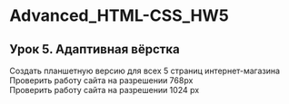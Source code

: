 # Advanced_HTML-CSS_HW5
## Урок 5. Адаптивная вёрстка
Создать планшетную версию для всех 5 страниц интернет-магазина </br>
Проверить работу сайта на разрешении 768px </br>
Проверить работу сайта на разрешении 1024 px </br>
